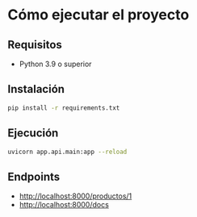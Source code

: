 # Cómo ejecutar el proyecto

## Requisitos
- Python 3.9 o superior

## Instalación
```bash
pip install -r requirements.txt
```

## Ejecución
```bash
uvicorn app.api.main:app --reload
```

## Endpoints
- [http://localhost:8000/productos/1](http://localhost:8000/productos/1)
- [http://localhost:8000/docs](http://localhost:8000/docs)